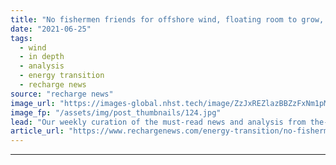 ```yaml
---
title: "No fishermen friends for offshore wind, floating room to grow, and digitalisation adds up"
date: "2021-06-25"
tags: 
  - wind
  - in depth
  - analysis
  - energy transition
  - recharge news
source: "recharge news"
image_url: "https://images-global.nhst.tech/image/ZzJxREZlazBBZzFxNm1pMkxza2NUd1Vja2FvQ1hTU3dlcVZadmlGSm9BMD0=/nhst/binary/dd717e8b63c8f876b3064959193b459d"
image_fp: "/assets/img/post_thumbnails/124.jpg"
lead: "Our weekly curation of the must-read news and analysis from the-week-that-was in the global renewables industry"
article_url: "https://www.rechargenews.com/energy-transition/no-fishermen-friends-for-offshore-wind-floating-room-to-grow-and-digitalisation-adds-up/2-1-1031187"
---
```


---
